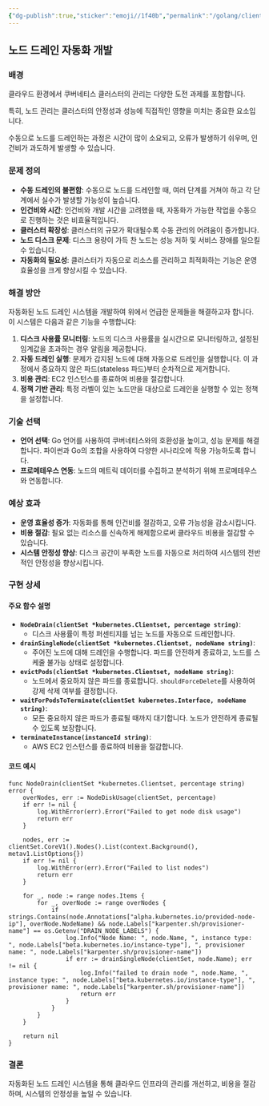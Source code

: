 ```yaml
---
{"dg-publish":true,"sticker":"emoji//1f40b","permalink":"/golang/client-go//","dgPassFrontmatter":true,"created":"2024-05-11T11:49:55.607+09:00","updated":"2024-05-11T15:19:13.259+09:00"}
---
```


## 노드 드레인 자동화 개발

### 배경

클라우드 환경에서 쿠버네티스 클러스터의 관리는 다양한 도전 과제를 포함합니다. 

특히, 노드 관리는 클러스터의 안정성과 성능에 직접적인 영향을 미치는 중요한 요소입니다. 

수동으로 노드를 드레인하는 과정은 시간이 많이 소요되고, 오류가 발생하기 쉬우며, 인건비가 과도하게 발생할 수 있습니다.

### 문제 정의

- **수동 드레인의 불편함**: 수동으로 노드를 드레인할 때, 여러 단계를 거쳐야 하고 각 단계에서 실수가 발생할 가능성이 높습니다.
- **인건비와 시간**: 인건비와 개발 시간을 고려했을 때, 자동화가 가능한 작업을 수동으로 진행하는 것은 비효율적입니다.
- **클러스터 확장성**: 클러스터의 규모가 확대될수록 수동 관리의 어려움이 증가합니다.
- **노드 디스크 문제**: 디스크 용량이 가득 찬 노드는 성능 저하 및 서비스 장애를 일으킬 수 있습니다.
- **자동화의 필요성**: 클러스터가 자동으로 리소스를 관리하고 최적화하는 기능은 운영 효율성을 크게 향상시킬 수 있습니다.

### 해결 방안

자동화된 노드 드레인 시스템을 개발하여 위에서 언급한 문제들을 해결하고자 합니다. 이 시스템은 다음과 같은 기능을 수행합니다:

1. **디스크 사용률 모니터링**: 노드의 디스크 사용률을 실시간으로 모니터링하고, 설정된 임계값을 초과하는 경우 알림을 제공합니다.
2. **자동 드레인 실행**: 문제가 감지된 노드에 대해 자동으로 드레인을 실행합니다. 이 과정에서 중요하지 않은 파드(stateless 파드)부터 순차적으로 제거합니다.
3. **비용 관리**: EC2 인스턴스를 종료하여 비용을 절감합니다.
4. **정책 기반 관리**: 특정 라벨이 있는 노드만을 대상으로 드레인을 실행할 수 있는 정책을 설정합니다.

### 기술 선택

- **언어 선택**: Go 언어를 사용하여 쿠버네티스와의 호환성을 높이고, 성능 문제를 해결합니다. 파이썬과 Go의 조합을 사용하여 다양한 시나리오에 적용 가능하도록 합니다.
- **프로메테우스 연동**: 노드의 메트릭 데이터를 수집하고 분석하기 위해 프로메테우스와 연동합니다.

### 예상 효과

- **운영 효율성 증가**: 자동화를 통해 인건비를 절감하고, 오류 가능성을 감소시킵니다.
- **비용 절감**: 필요 없는 리소스를 신속하게 해제함으로써 클라우드 비용을 절감할 수 있습니다.
- **시스템 안정성 향상**: 디스크 공간이 부족한 노드를 자동으로 처리하여 시스템의 전반적인 안정성을 향상시킵니다.

### 구현 상세

#### 주요 함수 설명

- **`NodeDrain(clientSet *kubernetes.Clientset, percentage string)`**:
    - 디스크 사용률이 특정 퍼센티지를 넘는 노드를 자동으로 드레인합니다.
- **`drainSingleNode(clientSet *kubernetes.Clientset, nodeName string)`**:
    - 주어진 노드에 대해 드레인을 수행합니다. 파드를 안전하게 종료하고, 노드를 스케줄 불가능 상태로 설정합니다.
- **`evictPods(clientSet *kubernetes.Clientset, nodeName string)`**:
    - 노드에서 중요하지 않은 파드를 종료합니다. `shouldForceDelete`를 사용하여 강제 삭제 여부를 결정합니다.
- **`waitForPodsToTerminate(clientSet kubernetes.Interface, nodeName string)`**:
    - 모든 중요하지 않은 파드가 종료될 때까지 대기합니다. 노드가 안전하게 종료될 수 있도록 보장합니다.
- **`terminateInstance(instanceId string)`**:
    - AWS EC2 인스턴스를 종료하여 비용을 절감합니다.

#### 코드 예시

```golang
func NodeDrain(clientSet *kubernetes.Clientset, percentage string) error {
    overNodes, err := NodeDiskUsage(clientSet, percentage)
    if err != nil {
        log.WithError(err).Error("Failed to get node disk usage")
        return err
    }

    nodes, err := clientSet.CoreV1().Nodes().List(context.Background(), metav1.ListOptions{})
    if err != nil {
        log.WithError(err).Error("Failed to list nodes")
        return err
    }

    for _, node := range nodes.Items {
        for _, overNode := range overNodes {
            if strings.Contains(node.Annotations["alpha.kubernetes.io/provided-node-ip"], overNode.NodeName) && node.Labels["karpenter.sh/provisioner-name"] == os.Getenv("DRAIN_NODE_LABELS") {
                log.Info("Node Name: ", node.Name, ", instance type: ", node.Labels["beta.kubernetes.io/instance-type"], ", provisioner name: ", node.Labels["karpenter.sh/provisioner-name"])
                if err := drainSingleNode(clientSet, node.Name); err != nil {
                    log.Info("failed to drain node ", node.Name, ", instance type: ", node.Labels["beta.kubernetes.io/instance-type"], ", provisioner name: ", node.Labels["karpenter.sh/provisioner-name"])
                    return err
                }
            }
        }
    }

    return nil
}

```

### 결론

자동화된 노드 드레인 시스템을 통해 클라우드 인프라의 관리를 개선하고, 비용을 절감하며, 시스템의 안정성을 높일 수 있습니다. 